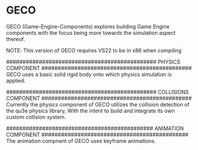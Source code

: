 # GECO 

GECO (Game-Engine-Components) explores building Game Engine components with the focus being more towards the simulation aspect thereof.

NOTE: This version of GECO requires VS22 to be in x86 when compiling

##############################################
  PHYSICS COMPONENT
##############################################
GECO uses a basic solid rigid body onto which physics simulation is applied.

##############################################
  COLLISIONS COMPONENT
##############################################
Currently the physics component of GECO utilizes the collision detection of the qu3e physics library, With the intent to build and integrate its own custom collision system.

#############################################
  ANIMATION COMPONENT
#############################################
The animation compnent of GECO uses keyframe animations.



